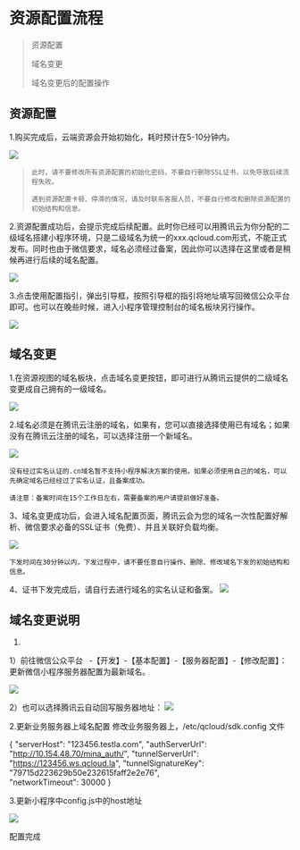 # 资源配置流程 #

> 资源配置
> 
> 域名变更
> 
> 域名变更后的配置操作
> 





## 资源配置 ##


1.购买完成后，云端资源会开始初始化，耗时预计在5-10分钟内。

![](http://i.imgur.com/vqjnPwI.png)


>     此时，请不要修改所有资源配置的初始化密码，不要自行删除SSL证书，以免导致后续流程失败。
>     
>     遇到资源配置卡顿、停滞的情况，请及时联系客服人员，不要自行修改和删除资源配置的初始结构和信息。
>     

 
2.资源配置成功后，会提示完成后续配置。此时你已经可以用腾讯云为你分配的二级域名搭建小程序环境，只是二级域名为统一的xxx.qcloud.com形式，不能正式发布。同时也由于微信要求，域名必须经过备案，因此你可以选择在这里或者是稍候再进行后续的域名配置。

![](http://i.imgur.com/ZaLuhp1.png)


3.点击使用配置指引，弹出引导框，按照引导框的指引将地址填写回微信公众平台即可。也可以在晚些时候，进入小程序管理控制台的域名板块另行操作。

![](http://i.imgur.com/9ERkbis.png)



## 域名变更 ##

1.在资源视图的域名板块，点击域名变更按钮，即可进行从腾讯云提供的二级域名变更成自己拥有的一级域名。

 ![](http://i.imgur.com/F5WVUGM.png)


2.域名必须是在腾讯云注册的域名，如果有，您可以直接选择使用已有域名；如果没有在腾讯云注册的域名，可以选择注册一个新域名。

 ![](http://i.imgur.com/At0BjUS.png)

    没有经过实名认证的.cn域名暂不支持小程序解决方案的使用。如果必须使用自己的域名，可以先确定域名已经经过了实名认证，且备案成功。
    
    请注意：备案时间在15个工作日左右，需要备案的用户请提前做好准备。



3、域名变更成功后，会进入域名配置页面，腾讯云会为您的域名一次性配置好解析、微信要求必备的SSL证书（免费）、并且关联好负载均衡。


![](http://i.imgur.com/625Clh8.jpg)

    
    下发时间在30分钟以内，下发过程中，请不要任意自行操作、删除、修改域名下发的初始结构和信息。

4、证书下发完成后，请自行去进行域名的实名认证和备案。
![](http://i.imgur.com/3QrJaYW.png)





## 域名变更说明 ##



1. 
1）前往微信公众平台  -【开发】-【基本配置】-【服务器配置】-【修改配置】：更新微信小程序服务器配置为最新域名。

![](http://i.imgur.com/0cKBLMt.png)

2）也可以选择腾讯云自动回写服务器地址：
![](http://i.imgur.com/fy7R5ey.png)

 

2.更新业务服务器上域名配置
修改业务服务器上，/etc/qcloud/sdk.config  文件 

{
"serverHost": "123456.testla.com",
"authServerUrl": "http://10.154.48.70/mina_auth/",
"tunnelServerUrl": "https://123456.ws.qcloud.la",
"tunnelSignatureKey": "79715d223629b50e232615faff2e2e76",    
"networkTimeout": 30000
}


3.更新小程序中config.js中的host地址

 ![](http://i.imgur.com/TWGjASx.png)

配置完成






